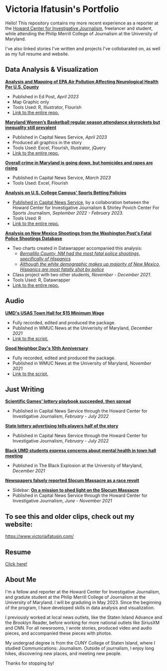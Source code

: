 # Victoria Ifatusin's Portfolio

Hello! This repository contains my more recent experience as a reporter at the [Howard Center for Investigative Journalism](https://merrill.umd.edu/howard-center-for-investigative-journalism), freelancer and student, while attending the Philip Merrill College of Journalism at the University of Maryland. 

I've also linked stories I've written and projects I've collobarated on, as well as my full resume and website.

## Data Analysis & Visualization

**[Analysis and Mapping of EPA Air Pollution Affecting Neurological Health Per U.S. County](https://www.edpost.com/stories/what-is-environmental-activism-youth-of-color-creating-justice)**
- Published in Ed Post, _April 2023_
- Map Graphic only
- Tools Used: R, Illustrator, Flourish
- [Link to the entire repo.](https://github.com/vifatusin/ed-post-map)

**[Maryland Women’s Basketball regular season attendance skyrockets but inequality still prevalent](https://cnsmaryland.org/2023/04/13/maryland-womens-basketball-regular-season-attendance-skyrockets-but-inequality-still-prevalent/)**
- Published in Capital News Service, _April 2023_
- Produced all graphics in the story
- Tools Used: Excel, Flourish, Illustrator, jQuery
- [Link to the entire repo.](https://github.com/vifatusin/CNS/tree/main/womens_bb_story)

**[Overall crime in Maryland is going down, but homicides and rapes are rising](https://cnsmaryland.org/2023/03/16/overall-crime-in-maryland-is-going-down-but-homicides-and-rapes-are-rising/)**
- Published in Capital News Service, _March 2023_
- Tools Used: Excel, Flourish 

**[Analysis on U.S. College Campus' Sports Betting Policies](https://github.com/vifatusin/sports_betting_campus_data/blob/main/gambling_policy_schools_analysis_dw_edits.Rmd)**
- [Published in Capital News Service](https://cnsmaryland.org/2023/02/27/sports-betting-grows-on-campuses-with-few-restrictions-survey-finds/), by a collaboration between the Howard Center for Investigative Journalism & Shirley Povich Center For Sports Journalism, _September 2022 - February 2023_.
- Tools Used: R
- [Link to the entire repo.](https://github.com/vifatusin/sports_betting_campus_data)

**[Analysis on New Mexico Shootings from the Washington Post's Fatal Police Shootings Database](https://github.com/mary-dalrymple/data_journalism_2021_fall/blob/main/major_assignments/data_analysis/WaPo_Police_Shootings_NM.Rmd)**
- Two charts created in Datawrapper accompanied this analysis: 
  - _[Bernalillo County, NM had the most fatal police shootings, specifically of Hispanics](https://datawrapper.dwcdn.net/EjPh9/2/)_
  - _[Although the white demographic makes up majority of New Mexico, Hispanics are most fatally shot by police](https://datawrapper.dwcdn.net/2owJC/2/)_
- Class project with two other students, _November - December 2021_.
- Tools Used: R, Datawrapper 
- [Link to the entire repo.](https://github.com/mary-dalrymple/data_journalism_2021_fall/tree/main/major_assignments/data_analysis)

## Audio

**[UMD's USAS Town Hall for $15 Minimum Wage](https://soundcloud.com/victoria-a-ifatusin/umds-usas-town-hall-for-15-minimum-wage-wmuc-news?utm_source=clipboard&utm_medium=text&utm_campaign=social_sharing)**
- Fully recorded, edited and produced the package.
- Published in WMUC News at the Univerisity of Maryland, _December 2021_
- [Link to the script.](https://docs.google.com/document/d/1HRnNyRtkkMAB2OTTwYtEcCcfjeub58GVYnJ4gjC6j1U/edit?usp=sharing)

**[Good Neighbor Day's 10th Anniversary](https://soundcloud.com/victoria-a-ifatusin/good-neighbor-days-10th-anniversary-wmuc-news?utm_source=clipboard&utm_medium=text&utm_campaign=social_sharing)** 
- Fully recorded, edited and produced the package.
- Published in WMUC News at the University of Maryland, _November 2021_
- [Link to the script.](https://docs.google.com/document/d/1bud9kSBoa8joW0uSyzSyBFTQxoxh3lbChVuQUjHABVU/edit?usp=sharing)

## Just Writing

**[Scientific Games’ lottery playbook succeeded, then spread](https://cnsmaryland.org/2022/07/01/scientific-games-lottery-playbook-succeeded-then-spread/)**
- Published in Capital News Service through the Howard Center for Investigative Journalism, _February - July 2022_

**[State lottery advertising tells players half of the story](https://cnsmaryland.org/2022/07/01/state-lottery-advertising-tells-players-half-of-the-story/)**
- Published in Capital News Service through the Howard Center for Investigative Journalism, _February - July 2022_

**[Black UMD students express concerns about mental health in town hall meeting](https://www.blackexplosionnews.com/blog/2021/12/2/black-umd-students-express-concerns-about-mental-health-in-town-hall-meeting)**
- Published in The Black Explosion at the University of Maryland, _December 2021_

**[Newspapers falsely reported Slocum Massacre as a race revolt](https://lynching.cnsmaryland.org/2021/11/07/slocum-massacre-texas-newspapers/)**
  - Sidebar: **[On a mission to shed light on the Slocum Massacre](https://lynching.cnsmaryland.org/2021/11/07/slocum-massacre-east-texas/)**
- Published in Capital News Service through the Howard Center for Investigative Journalism, _June - November 2021_

## To see this and older clips, check out my website:
https://www.victoriaifatusin.com/

## Resume
[Click here!](https://github.com/vifatusin/portfolio/blob/main/resume_may23.pdf)

## About Me

I'm a fellow and reporter at the Howard Center for Investigative Journalism, and gradute student at the Philip Merrill College of Journalism at the University of Maryland. I will be graduting in May 2023. Since the beginning of the program, I have developed skills in data analysis and visualization.

I previously worked at local news outlets, like the Staten Island Advance and the Brooklyn Reader, before working for more national outlets like SiriusXM and CNN. For all newsrooms, I wrote stories, produced video and audio pieces, and accompanied these pieces with photos. 

My undergrad degree is from the CUNY College of Staten Island, where I studied Communications: Journalism. Outside of journalism, I enjoy long hikes, discovering new places, and meeting new people. 

Thanks for stopping by!
